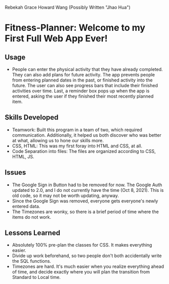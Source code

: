Rebekah Grace 
Howard Wang (Possibly Written "Jhao Hua") 

# Fitness-Planner: Welcome to my First Full Web App Ever!

## Usage
- People can enter the physical activity that they have already completed. They can also add plans for future activity. The app prevents people from entering planned dates in the past, or finished activity into the future. The user can also see progress bars that include their finished activities over time.  Last, a reminder box pops up when the app is entered, asking the user if they finished their most recently planned item.

## Skills Developed
- Teamwork: Built this program in a team of two, which required communication. Additionally, it helped us both discover who was better at what, allowing us to hone our skills more.
- CSS, HTML: This was my first foray into HTML and CSS, at all.
- Code Separation into files: The files are organized according to CSS, HTML, JS.

## Issues
- The Google Sign in Button had to be removed for now. The Google Auth updated to 2.0, and I do not currently have the time (Oct 8, 2021). This is old code, so it may not be worth updating, anyway.
- Since the Google Sign was removed, everyone gets everyone's newly entered data.  
- The Timezones are wonky, so there is a brief period of time where the items do not work.

## Lessons Learned
  - Absolutely 100% pre-plan the classes for CSS. It makes everything easier.
  - Divide up work beforehand, so two people don't both accidentally write the SQL functions.
  - Timezones are hard. It's much easier when you realize everything ahead of time, and decide exactly where you will plan the transition from Standard to Local time.
  
